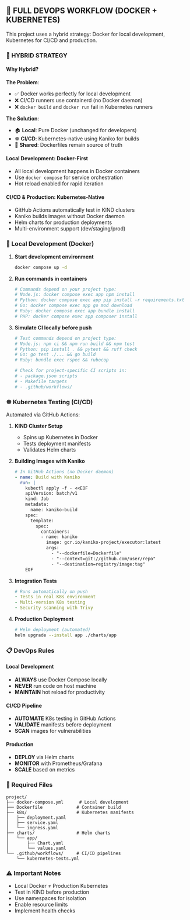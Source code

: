 ## 🚀 FULL DEVOPS WORKFLOW (DOCKER + KUBERNETES)

This project uses a hybrid strategy: Docker for local development, Kubernetes for CI/CD and production.

### 🎯 HYBRID STRATEGY

#### Why Hybrid?
**The Problem**: 
- ✅ Docker works perfectly for local development
- ❌ CI/CD runners use containerd (no Docker daemon)
- ❌ `docker build` and `docker run` fail in Kubernetes runners

**The Solution**:
- 🏠 **Local**: Pure Docker (unchanged for developers)
- ☸️ **CI/CD**: Kubernetes-native using Kaniko for builds
- 🐳 **Shared**: Dockerfiles remain source of truth

#### Local Development: Docker-First
- All local development happens in Docker containers
- Use `docker compose` for service orchestration
- Hot reload enabled for rapid iteration

#### CI/CD & Production: Kubernetes-Native
- GitHub Actions automatically test in KIND clusters
- Kaniko builds images without Docker daemon
- Helm charts for production deployments
- Multi-environment support (dev/staging/prod)

### 🐳 Local Development (Docker)

1. **Start development environment**
   ```bash
   docker compose up -d
   ```

2. **Run commands in containers**
   ```bash
   # Commands depend on your project type:
   # Node.js: docker compose exec app npm install
   # Python: docker compose exec app pip install -r requirements.txt
   # Go: docker compose exec app go mod download
   # Ruby: docker compose exec app bundle install
   # PHP: docker compose exec app composer install
   ```

3. **Simulate CI locally before push**
   ```bash
   # Test commands depend on project type:
   # Node.js: npm ci && npm run build && npm test
   # Python: pip install . && pytest && ruff check
   # Go: go test ./... && go build
   # Ruby: bundle exec rspec && rubocop

   # Check for project-specific CI scripts in:
   # - package.json scripts
   # - Makefile targets
   # - .github/workflows/
   ```

### ☸️ Kubernetes Testing (CI/CD)

Automated via GitHub Actions:

1. **KIND Cluster Setup**
   - Spins up Kubernetes in Docker
   - Tests deployment manifests
   - Validates Helm charts

2. **Building Images with Kaniko**
   ```yaml
   # In GitHub Actions (no Docker daemon)
   - name: Build with Kaniko
     run: |
       kubectl apply -f - <<EOF
       apiVersion: batch/v1
       kind: Job
       metadata:
         name: kaniko-build
       spec:
         template:
           spec:
             containers:
             - name: kaniko
               image: gcr.io/kaniko-project/executor:latest
               args:
                 - "--dockerfile=Dockerfile"
                 - "--context=git://github.com/user/repo"
                 - "--destination=registry/image:tag"
       EOF
   ```

3. **Integration Tests**
   ```yaml
   # Runs automatically on push
   - Tests in real K8s environment
   - Multi-version K8s testing
   - Security scanning with Trivy
   ```

4. **Production Deployment**
   ```bash
   # Helm deployment (automated)
   helm upgrade --install app ./charts/app
   ```

### 📋 DevOps Rules

#### Local Development
- **ALWAYS** use Docker Compose locally
- **NEVER** run code on host machine
- **MAINTAIN** hot reload for productivity

#### CI/CD Pipeline
- **AUTOMATE** K8s testing in GitHub Actions
- **VALIDATE** manifests before deployment
- **SCAN** images for vulnerabilities

#### Production
- **DEPLOY** via Helm charts
- **MONITOR** with Prometheus/Grafana
- **SCALE** based on metrics

### 🔧 Required Files

```
project/
├── docker-compose.yml      # Local development
├── Dockerfile             # Container build
├── k8s/                   # Kubernetes manifests
│   ├── deployment.yaml
│   ├── service.yaml
│   └── ingress.yaml
├── charts/                # Helm charts
│   └── app/
│       ├── Chart.yaml
│       └── values.yaml
└── .github/workflows/     # CI/CD pipelines
    └── kubernetes-tests.yml
```

### ⚠️ Important Notes

- Local Docker ≠ Production Kubernetes
- Test in KIND before production
- Use namespaces for isolation
- Enable resource limits
- Implement health checks